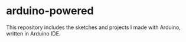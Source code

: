 # arduino-powered
This repository includes the sketches and projects I made with Arduino, written in Arduino IDE.
